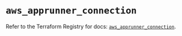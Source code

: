 # `aws_apprunner_connection`

Refer to the Terraform Registry for docs: [`aws_apprunner_connection`](https://registry.terraform.io/providers/hashicorp/aws/5.49.0/docs/resources/apprunner_connection).
